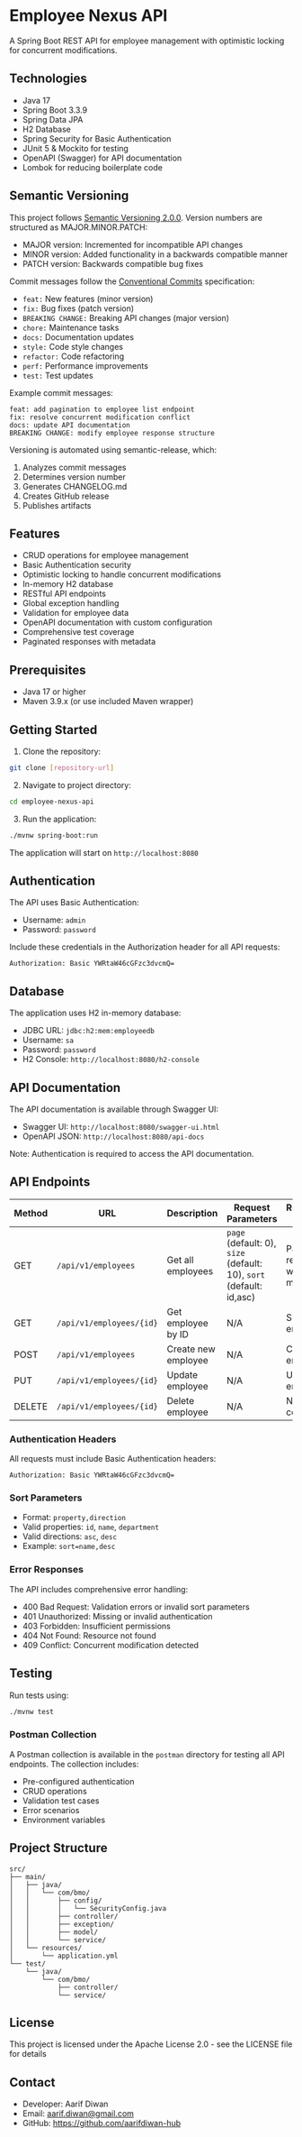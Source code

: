 # Employee Nexus API

A Spring Boot REST API for employee management with optimistic locking for concurrent modifications.

## Technologies

- Java 17
- Spring Boot 3.3.9
- Spring Data JPA
- H2 Database
- Spring Security for Basic Authentication
- JUnit 5 & Mockito for testing
- OpenAPI (Swagger) for API documentation
- Lombok for reducing boilerplate code

## Semantic Versioning

This project follows [Semantic Versioning 2.0.0](https://semver.org/). Version numbers are structured as MAJOR.MINOR.PATCH:

- MAJOR version: Incremented for incompatible API changes
- MINOR version: Added functionality in a backwards compatible manner
- PATCH version: Backwards compatible bug fixes

Commit messages follow the [Conventional Commits](https://www.conventionalcommits.org/) specification:

- `feat:` New features (minor version)
- `fix:` Bug fixes (patch version)
- `BREAKING CHANGE:` Breaking API changes (major version)
- `chore:` Maintenance tasks
- `docs:` Documentation updates
- `style:` Code style changes
- `refactor:` Code refactoring
- `perf:` Performance improvements
- `test:` Test updates

Example commit messages:
```
feat: add pagination to employee list endpoint
fix: resolve concurrent modification conflict
docs: update API documentation
BREAKING CHANGE: modify employee response structure
```

Versioning is automated using semantic-release, which:
1. Analyzes commit messages
2. Determines version number
3. Generates CHANGELOG.md
4. Creates GitHub release
5. Publishes artifacts

## Features

- CRUD operations for employee management
- Basic Authentication security
- Optimistic locking to handle concurrent modifications
- In-memory H2 database
- RESTful API endpoints
- Global exception handling
- Validation for employee data
- OpenAPI documentation with custom configuration
- Comprehensive test coverage
- Paginated responses with metadata

## Prerequisites

- Java 17 or higher
- Maven 3.9.x (or use included Maven wrapper)

## Getting Started

1. Clone the repository:
```bash
git clone [repository-url]
```

2. Navigate to project directory:
```bash
cd employee-nexus-api
```

3. Run the application:
```bash
./mvnw spring-boot:run
```

The application will start on `http://localhost:8080`

## Authentication

The API uses Basic Authentication:
- Username: `admin`
- Password: `password`

Include these credentials in the Authorization header for all API requests:
```
Authorization: Basic YWRtaW46cGFzc3dvcmQ=
```

## Database

The application uses H2 in-memory database:
- JDBC URL: `jdbc:h2:mem:employeedb`
- Username: `sa`
- Password: `password`
- H2 Console: `http://localhost:8080/h2-console`

## API Documentation

The API documentation is available through Swagger UI:
- Swagger UI: `http://localhost:8080/swagger-ui.html`
- OpenAPI JSON: `http://localhost:8080/api-docs`

Note: Authentication is required to access the API documentation.

## API Endpoints

| Method | URL | Description | Request Parameters | Response Format |
|--------|-----|-------------|-------------------|-----------------|
| GET | `/api/v1/employees` | Get all employees | `page` (default: 0), `size` (default: 10), `sort` (default: id,asc) | Paginated response with metadata |
| GET | `/api/v1/employees/{id}` | Get employee by ID | N/A | Single employee |
| POST | `/api/v1/employees` | Create new employee | N/A | Created employee |
| PUT | `/api/v1/employees/{id}` | Update employee | N/A | Updated employee |
| DELETE | `/api/v1/employees/{id}` | Delete employee | N/A | No content |

### Authentication Headers
All requests must include Basic Authentication headers:
```
Authorization: Basic YWRtaW46cGFzc3dvcmQ=
```

### Sort Parameters
- Format: `property,direction`
- Valid properties: `id`, `name`, `department`
- Valid directions: `asc`, `desc`
- Example: `sort=name,desc`

### Error Responses

The API includes comprehensive error handling:
- 400 Bad Request: Validation errors or invalid sort parameters
- 401 Unauthorized: Missing or invalid authentication
- 403 Forbidden: Insufficient permissions
- 404 Not Found: Resource not found
- 409 Conflict: Concurrent modification detected

## Testing

Run tests using:
```bash
./mvnw test
```

### Postman Collection

A Postman collection is available in the `postman` directory for testing all API endpoints. The collection includes:
- Pre-configured authentication
- CRUD operations
- Validation test cases
- Error scenarios
- Environment variables

## Project Structure

```
src/
├── main/
│   ├── java/
│   │   └── com/bmo/
│   │       ├── config/
│   │       │   └── SecurityConfig.java
│   │       ├── controller/
│   │       ├── exception/
│   │       ├── model/
│   │       └── service/
│   └── resources/
│       └── application.yml
└── test/
    └── java/
        └── com/bmo/
            ├── controller/
            └── service/
```

## License

This project is licensed under the Apache License 2.0 - see the LICENSE file for details

## Contact

- Developer: Aarif Diwan
- Email: aarif.diwan@gmail.com
- GitHub: https://github.com/aarifdiwan-hub
